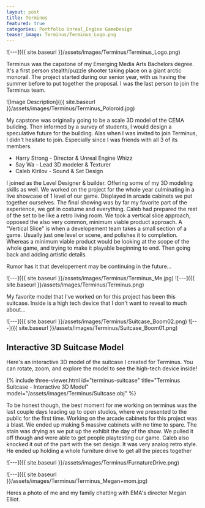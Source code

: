 ```yaml
---
layout: post
title: Terminus
featured: true
categories: Portfolio Unreal_Engine GameDesign
teaser_image: Terminus/Terminus_Logo.png
---
```

![---]({{ site.baseurl }}/assets/images/Terminus/Terminus_Logo.png)


Terminus was the capstone of my Emerging Media Arts Bachelors degree. It's a first person stealth/puzzle shooter taking place on a giant arctic monorail. The project started during our senior year, with us having the summer before to put together the proposal.
I was the last person to join the Terminus team.


![Image Description]({{ site.baseurl }}/assets/images/Terminus/Terminus_Poloroid.jpg)


My capstone was originally going to be a scale 3D model of the CEMA building. Then informed by a survey of students, I would design a speculative future for the building. Alas when I was invited to join Terminus, I didn't hesitate to join. Especially since I was friends with all 3 of its members.


 - Harry Strong  - Director & Unreal Engine Whizz
 - Say Wa        - Lead 3D modeler & Texturer
 - Caleb Kirilov - Sound & Set Design


I joined as the Level Designer & builder. Offering some of my 3D modeling skills as well.
We worked on the project for the whole year culminating in a live showcase of 1 level of our game. Displayed in arcade cabinets we put together ourselves. The final showing was by far my favorite part of the experience, we got in costume and everything. Caleb had prepared the rest of the set to be like a retro living room.
We took a vertical slice approach, opposed the also very common, minimum viable product approach. A "Vertical Slice" is when a developement team takes a small section of a game. Usually just one level or scene, and polishes it to completion.
Whereas a minimum viable product would be looking at the scope of the whole game, and trying to make it playable beginning to end. Then going back and adding artistic details.


Rumor has it that developement may be continuing in the future...


![---]({{ site.baseurl }}/assets/images/Terminus/Terminus_Me.jpg)
![---]({{ site.baseurl }}/assets/images/Terminus/Terminus.png)

My favorite model that I've worked on for this project has been this suitcase. Inside is a high tech device that I don't want to reveal to much about...

![---]({{ site.baseurl }}/assets/images/Terminus/Suitcase_Boom02.png)
![---]({{ site.baseurl }}/assets/images/Terminus/Suitcase_Boom01.png)

## Interactive 3D Suitcase Model

Here's an interactive 3D model of the suitcase I created for Terminus. You can rotate, zoom, and explore the model to see the high-tech device inside!

{% include three-viewer.html id="terminus-suitcase" title="Terminus Suitcase - Interactive 3D Model" model="/assets/images/Terminus/Suitcase.obj" %}

To be honest though, the best moment for me working on terminus was the last couple days leading up to open studios, where we presented to the public for the first time. Working on the arcade cabinets for this project was a blast. We ended up making 5 massive cabinets with no time to spare. The stain was drying as we put up the exhibit the day of the show. We pulled it off though and were able to get people playtesting our game. Caleb also knocked it out of the part with the set design. It was very analog retro style. He ended up holding a whole furniture drive to get all the pieces together

![---]({{ site.baseurl }}/assets/images/Terminus/FurnatureDrive.png)

![---]({{ site.baseurl }}/assets/images/Terminus/Terminus_Megan+mom.jpg)

Heres a photo of me and my family chatting with EMA's director Megan Elliot.